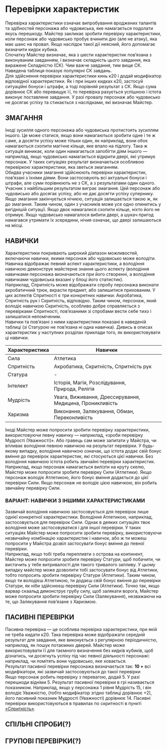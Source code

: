 # Перевірки характеристик

Перевірка характеристики означає випробування вроджених талантів та здібностей персонажа або чудовиська, яке намагається подолати якусь перешкоду. Майстер закликає
зробити перевірку характеристики, коли персонаж або чудовисько пробує вчинити дію (але не атаку), яка має шанс на провал. Якщо наслідок такої дії неясний, його допомагає визначити кидок кубика.<br/>
Спочатку Майстер визначає, яка з шести характеристик пов’язана з виконуваним завданням, і визначає складність цього завдання, яка виражене Складністю (СК). Чим важче
завдання, тим вище СК. Наведена таблиця показує популярні СК завдань.<br/>
Для здійснення перевірки характеристики кинь к20 і додай модифікатор відповідної характеристики. Як і при інших кидках к20, застосуй ситуаційні бонуси і штрафи, а тоді порівняй результат з СК. Якщо сума дорівнює СК або перевищує її, то перевірка рахується успішною і істота виконує поставлене завдання. У разі провалу персонаж або чудовисько не досягає успіху та стикається з наслідками, які визначає Майстер. 

## ЗМАГАННЯ

Іноді зусилля одного персонажа або чудовиська протистоять зусиллям іншого. Це може статися, якщо вони намагаються зробити одне і те ж саме, а досягти успіху може
тільки один, як наприклад, вони обоє намагаються схопити магічне кільце, яке впало на підлогу. Така ж ситуація виникає, коли один намагається запобігти діям іншого — наприклад, якщо чудовисько намагається відкрити двері, які утримує персонаж. У таких ситуаціях результат визначається особливою перевіркою характеристики, яка зветься змаганням.<br/>
Обидва учасники змагання здійснюють перевірки характеристик, пов’язані з їхніми діями. Вони застосовують всі актуальні бонуси і штрафи, але суми порівнюють не з СК, а
з результатами один одного. Учасник з найбільшим результатом виграє змагання. Цей персонаж або чудовисько або досягає успіху, або не дає досягти успіху супернику.<br/>
Якщо змагання закінчується нічиєю, ситуація залишається такою ж, як до змагання. Таким чином, один з учасників може усе одно опинитись у вигіднішій ситуації. Якщо двоє
намагалися схопити кільце, ніхто його не отримує. Якщо чудовисько намагалося вибити двері, а шукач пригод намагався утримати їх зсередини, нічия означає, що двері залишаються на місці.

## НАВИЧКИ

Характеристики покривають широкий діапазон можливостей, включаючи навички, якими персонаж або чудовисько може володіти. Навичка відображає певний аспект характеристики, а володіння навичкою демонструє майстерне знання цього аспекту (володіння навичками персонажа визначаються при його створенні, а володіння навичками
чудовиська вказані у блоці його статистик).<br/>
Наприклад, Спритність може відображати спробу персонажа виконати акробатичний трюк, вкрасти предмет, або залишитися прихованим. У цих аспектів Спритності є три
конкретних навички: Акробатика, Спритність рук і Скритність, відповідно. Таким чином, персонаж, який володіє навичкою Скритність, особливо добре справляється з перевірками Спритності, пов’язаними зі спробами вести себе тихо і залишатися непоміченим.<br/>
Навички та пов’язані з ними характеристики показані в наведеній таблиці (зі Статурою не пов’язана ні одна навичка). Дивись в описах характеристик у наступних розділах
приклади того, як використовувати ці навички.

| **Характеристика** | **Навички**                                              |
|--------------------|----------------------------------------------------------|
| Сила               | Атлетика                                                 |
| Спритність         | Акробатика, Скритність, Спритність рук                   |
| Статура            | -                                                        |
| Інтелект           | Історія, Магія, Розслідування, <br/> Природа, Релігія    |
| Мудрість           | Увага, Виживання, Дрессирування, Медицина, Проникливість |
| Харизма            | Виконання, Залякування, Обман, <br/> Переконливість      |

Іноді Майстер може попросити зробити перевірку характеристики, використовуючи певну навичку — наприклад, «зроби перевірку Мудрості (Уважності)». Або гравець сам
може запитати у Майстра, чи впливає володіння певною навичкою на результат перевірки. У будь-якому випадку, володіння навичкою означає, що істота додає свій бонус вміння до перевірок характеристик, які стосуються цієї навички. Без володіння навичкою істота робить звичайні
перевірки характеристик.<br/>
Наприклад, якщо персонаж намагається вилізти на круту скелю, Майстер може попросити зробити перевірку Сили (Атлетики). Якщо персонаж володіє Атлетикою, його бонус вміння додається до цієї перевірки Сили. Якщо персонаж не володіє цією навичкою, він робить звичайну перевірку Сили.

### ВАРІАНТ: НАВИЧКИ З ІНШИМИ ХАРАКТЕРИСТИКАМИ

Зазвичай володіння навичкою застосовується для перевірок лише однієї конкретної характеристики. Володіння Атлетикою, наприклад, застосовується для перевірок Сили. Однак в деяких ситуаціях твоє володіння може застосовуватися і для іншої перевірки. У таких ситуаціях Майстер може попросити зробити перевірку, використовуючи незвичайну комбінацію характеристик і навичок, або ж ти можеш попросити у Майстра дозвіл застосувати бонус вміння до певної перевірки.<br/>
Наприклад, якщо тобі треба перепливти з острова на континент, Майстер може попросити зробити перевірку Статури, щоб побачити, чи вистачить у
тебе витривалості для такого тривалого запливу. У цьому випадку майстер може дозволити тобі застосувати бонус від Атлетики, тобто попросить зробити перевірку Статури
(Атлетики). Таким чином, якщо ти володієш Атлетикою, ти додаєш свій бонус вміння до перевірки Статури, як ніби здійснюєш перевірку Сили (Атлетики). Точно так,
якщо варвар скаальд демонструє грубу силу, щоб залякати ворога, Майстер може попросити зробити перевірку Сили (Залякування), незважаючи на те, що Залякування пов’язане з Харизмою.

## ПАСИВНІ ПЕРЕВІРКИ

Пасивна перевірка — це особлива перевірка характеристики, при якій не треба кидати к20. Така перевірка може відображати середній результат для завдання, яке виконується з регулярною періодичністю, наприклад, як пошук потаємних дверей. Майстер може використовувати її для таємного визначення без кидків кубиків, щоб дізнатись, чи досягнуть успіху під час певної діяльності персонажі: наприклад, чи помітять вони чудовисько, яке ховається.<br/>
Результат пасивної перевірки персонажа визначається так:
**10 +** всі модифікатори, які зазвичай застосовуються до такої перевірки<br/>
Якщо персонаж робить перевірку з перевагою, додай 5. У разі перешкоди відніми 5. Результат пасивної перевірки в грі називається показником.
Наприклад, якщо у персонажа 1 рівня Мудрість 15, і він володіє Уважністю, (тобто модифікатор згідно таблиці дорівнює +2), його пасивний показник Мудрості (Уважності) дорівнює 14.
Пасивні перевірки використовуються в правилах по скритності в пункті [«Спритність»](/docs/characters/index.md#moving).

## СПІЛЬНІ СПРОБИ(?)
## ГРУПОВІ ПЕРЕВІРКИ(?)